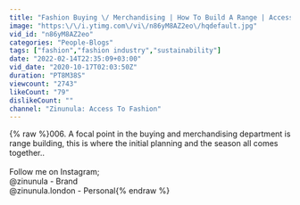 ```yaml
---
title: "Fashion Buying \/ Merchandising | How To Build A Range | Access To Fashion |Part 1"
image: "https:\/\/i.ytimg.com\/vi\/n86yM8AZ2eo\/hqdefault.jpg"
vid_id: "n86yM8AZ2eo"
categories: "People-Blogs"
tags: ["fashion","fashion industry","sustainability"]
date: "2022-02-14T22:35:09+03:00"
vid_date: "2020-10-17T02:03:50Z"
duration: "PT8M38S"
viewcount: "2743"
likeCount: "79"
dislikeCount: ""
channel: "Zinunula: Access To Fashion"
---
```

{% raw %}006. A focal point in the buying and merchandising department is range building, this is where the initial planning and the season all comes together..<br /><br />Follow me on Instagram;<br />@zinunula - Brand<br />@zinunula.london - Personal{% endraw %}
